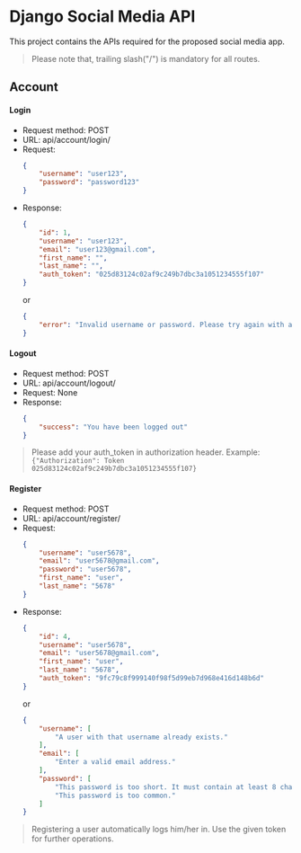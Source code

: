 # Django Social Media API
This project contains the APIs required for the proposed social media app.
> Please note that, trailing slash("/") is mandatory for all routes.

## Account
#### Login
- Request method: POST
- URL: api/account/login/
- Request:
    ```json
    {
        "username": "user123",
        "password": "password123"
    }
    ```
- Response:
    ```json
    {
        "id": 1,
        "username": "user123",
        "email": "user123@gmail.com",
        "first_name": "",
        "last_name": "",
        "auth_token": "025d83124c02af9c249b7dbc3a1051234555f107"
    }
    ```
    or
    ```json
    {
        "error": "Invalid username or password. Please try again with a valid username or password!"
    }
    ```
  
#### Logout
- Request method: POST
- URL: api/account/logout/
- Request: None
- Response:
    ```json
    {
        "success": "You have been logged out"
    }
    ```
> Please add your auth_token in authorization header. Example: ```{"Authorization": Token 025d83124c02af9c249b7dbc3a1051234555f107}```

#### Register
- Request method: POST
- URL: api/account/register/
- Request: 
    ```json
    {
        "username": "user5678",
        "email": "user5678@gmail.com",
        "password": "user5678",
        "first_name": "user",
        "last_name": "5678"
    }
    ```
- Response:
    ```json
    {
        "id": 4,
        "username": "user5678",
        "email": "user5678@gmail.com",
        "first_name": "user",
        "last_name": "5678",
        "auth_token": "9fc79c8f999140f98f5d99eb7d968e416d148b6d"
    }
    ```
    or
    ```json
    {
        "username": [
            "A user with that username already exists."
        ],
        "email": [
            "Enter a valid email address."
        ],
        "password": [
            "This password is too short. It must contain at least 8 characters.",
            "This password is too common."
        ]
    }
    ```
> Registering a user automatically logs him/her in. Use the given token for further operations.